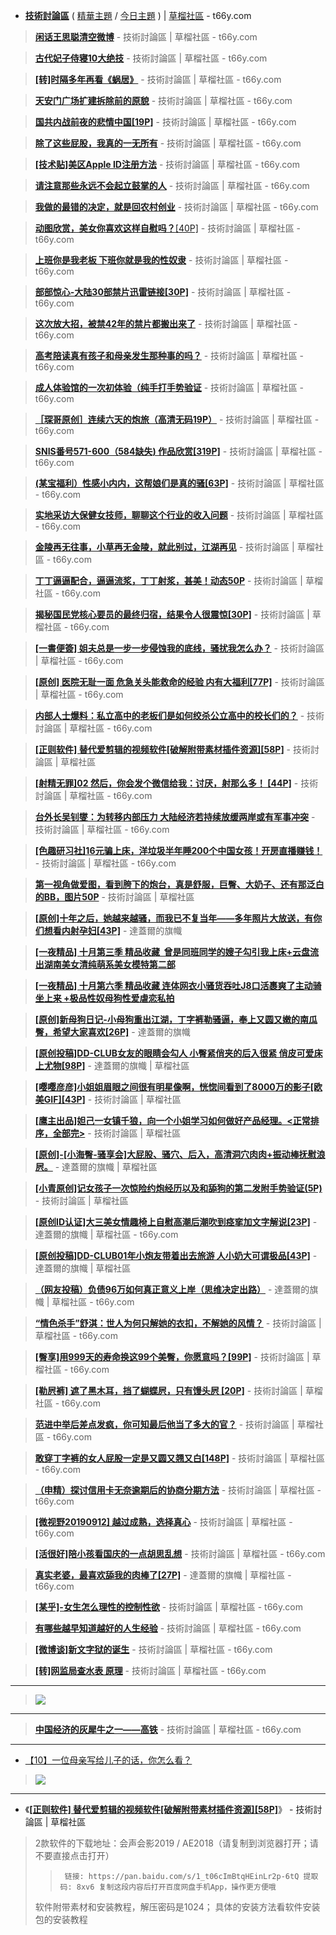  - [**技術討論區**](https://t66y.com/thread0806.php?fid=7)  ( [精華主題](https://t66y.com/thread0806.php?fid=7&search=digest) / [今日主題](https://t66y.com/thread0806.php?fid=7&search=today) ) | [草榴社區](https://t66y.com/index.php) - t66y.com 
 
> [**闲话王思聪清空微博**](https://t66y.com/htm_data/1911/7/3700728.html) - 技術討論區 | 草榴社區 - t66y.com  

> [**古代妃子侍寝10大绝技**](https://t66y.com/htm_data/1910/7/3697826.html) - 技術討論區 | 草榴社區 - t66y.com

> [**[转]时隔多年再看《蜗居》**](https://t66y.com/htm_data/1910/7/3683837.html) - 技術討論區 | 草榴社區 - t66y.com 

> [**天安门广场扩建拆除前的原貌**](https://t66y.com/htm_data/1910/7/3685206.html) - 技術討論區 | 草榴社區 - t66y.com 

> [**国共内战前夜的悲情中国[19P]**](https://t66y.com/htm_data/1910/7/3686655.html) - 技術討論區 | 草榴社區 - t66y.com 

> [**除了这些屁股，我真的一无所有**](https://t66y.com/htm_data/1908/7/3627590.html) - 技術討論區 | 草榴社區 - t66y.com  

> [**[技术贴]美区Apple ID注册方法**](https://t66y.com/htm_data/1911/7/3705846.html) - 技術討論區 | 草榴社區 - t66y.com  

> [**请注意那些永远不会起立鼓掌的人**](https://t66y.com/htm_data/1909/7/3642932.html) - 技術討論區 | 草榴社區 - t66y.com  

> [**我做的最错的决定，就是回农村创业**](https://t66y.com/htm_data/1911/7/3704185.html) - 技術討論區 | 草榴社區 - t66y.com 

> [**动图欣赏，美女你喜欢这样自慰吗？**[40P]](https://t66y.com/htm_data/1909/7/3639927.html) - 技術討論區 | 草榴社區 - t66y.com 

> [**上班你是我老板 下班你就是我的性奴隶**](https://t66y.com/htm_data/1909/7/3660288.html) - 技術討論區 | 草榴社區 - t66y.com 

> [**部部惊心-大陆30部禁片迅雷链接[30P]**](https://t66y.com/htm_data/1910/7/3684565.html) - 技術討論區 | 草榴社區 - t66y.com 

> [**这次放大招，被禁42年的禁片都搬出来了**](https://t66y.com/htm_data/1910/7/3680053.html) - 技術討論區 | 草榴社區 - t66y.com

> [**高考陪读真有孩子和母亲发生那种事的吗？**](https://t66y.com/htm_data/1911/7/3705884.html) - 技術討論區 | 草榴社區 - t66y.com  

> [**成人体验馆的一次初体验（纯手打手势验证**](https://t66y.com/htm_data/1911/7/3705299.html) - 技術討論區 | 草榴社區 - t66y.com  

> [**［琛哥原创］连续六天的炮旅（高清无码19P）**](https://t66y.com/htm_data/1910/7/3687611.html) - 技術討論區 | 草榴社區 - t66y.com

> [**SNIS番号571-600（584缺失) 作品欣赏[319P]**](https://t66y.com/htm_data/1910/7/3669794.html) - 技術討論區 | 草榴社區 - t66y.com  

> [**(某宝福利）性感小内内，这帮娘们是真的骚[63P]**](https://t66y.com/htm_data/1909/7/3663612.html) - 技術討論區 | 草榴社區 - t66y.com

> [**实地采访大保健女技师，聊聊这个行业的收入问题**](https://t66y.com/htm_data/1908/7/3614636.html) - 技術討論區 | 草榴社區 - t66y.com 

> [**金陵再无往事，小草再无金陵，就此别过，江湖再见**](https://t66y.com/htm_data/1909/7/3658490.html) - 技術討論區 | 草榴社區 - t66y.com 

> [**丁丁逼逼配合，逼逼流浆，丁丁射浆，甚美！动态50P**](https://t66y.com/htm_data/1910/7/3697403.html) - 技術討論區 | 草榴社區 - t66y.com 

> [**揭秘国民党核心要员的最终归宿，结果令人很震惊[30P]**](https://t66y.com/htm_data/1910/7/3672161.html) - 技術討論區 | 草榴社區 - t66y.com 

> [**[一書便簽] 姐夫总是一步一步侵蚀我的底线，骚扰我怎么办？**](https://t66y.com/htm_data/1910/7/3668839.html) - 技術討論區 | 草榴社區 - t66y.com

> [**[原创] 医院无耻一面 危急关头能救命的经验 内有大福利[77P]**](https://t66y.com/htm_data/1907/7/3571850.html) - 技術討論區 | 草榴社區 - t66y.com

> [**内部人士爆料：私立高中的老板们是如何绞杀公立高中的校长们的？**](https://t66y.com/htm_data/1911/7/3705266.html) - 技術討論區 | 草榴社區 - t66y.com 

> [**[正则软件] 替代爱剪辑的视频软件[破解附带素材插件资源][58P]**](https://t66y.com/htm_data/1910/7/3682358.html) - 技術討論區 | 草榴社區 

> [**[射精无罪]02 然后，你会发个微信给我：讨厌，射那么多！ [44P]**](https://t66y.com/htm_data/1910/7/3684307.html) - 技術討論區 | 草榴社區 - t66y.com 

> [**台外长吴钊燮：为转移内部压力 大陆经济若持续放缓两岸或有军事冲突**](https://t66y.com/htm_data/1911/7/3706200.html) - 技術討論區 | 草榴社區 - t66y.com 

> [**[色趣研习社]16元骗上床，洋垃圾半年睡200个中国女孩！开房直播赚钱！**](https://t66y.com/htm_data/1909/7/3654083.html) - 技術討論區 | 草榴社區 - t66y.com 

> [**第一视角做爱图，看到胯下的炮台，真是舒服，巨臀、大奶子、还有那泛白的BB，图片50P**](https://t66y.com/htm_data/1908/7/3624457.html) - 技術討論區 | 草榴社區 

> [**[原创]十年之后，她越来越骚，而我已不复当年——多年照片大放送，有你们想看内射孕妇[43P]**](https://t66y.com/htm_data/1910/16/3660467.html ) - 達蓋爾的旗幟

> [**[一夜精品] 十月第三季 精品收藏  曾是同班同学的嫂子勾引我上床+云盘流出湖南美女清纯萌系美女模特第二部**](https://t66y.com/htm_data/1910/7/3670896.html) 

> [**[一夜精品] 十月第六季 精品收藏 连体网衣小骚货吞吐J8口活裹爽了主动骑坐上来 +极品性奴母狗性爱虐恋私拍**](https://t66y.com/htm_data/1910/7/3676917.html) 

> [**[原创]新母狗日记-小母狗重出江湖，丁字裤勒骚逼，奉上又圆又嫩的南瓜臀，希望大家喜欢[26P]**](https://t66y.com/htm_data/1910/16/3660525.html) - 達蓋爾的旗幟 

> [**[原创投稿]DD-CLUB女友的眼睛会勾人 小臀紧俏夹的后入很紧 俏皮可爱床上尤物[98P]**](https://t66y.com/htm_data/1906/16/3544274.html) - 達蓋爾的旗幟 | 草榴社區  

> [**[嘤嘤彦彦]小姐姐眉眼之间很有明星像啊，恍惚间看到了8000万的影子[欧美GIF][43P]**](https://t66y.com/htm_data/1907/7/3600254.html) - 技術討論區 | 草榴社區

> [**[鹰主出品]妲己一女镇千狼，向一个小姐学习如何做好产品经理。<正常排序，全部完>**](https://t66y.com/htm_data/7/1710/2694987.html) - 技術討論區 | 草榴社區  
 
> [**[原创]-[小海臀-骚享会]大屁股、骚穴、后入，高清洞穴肉肉+振动棒抚慰浪屄。**](https://t66y.com/htm_data/1910/16/3672824.html) - 達蓋爾的旗幟 | 草榴社區 

> [**[小青原创]记女孩子一次惊险约炮经历以及和舔狗的第二发附手势验证(5P)**](https://t66y.com/htm_data/1907/7/3582780.html) - 技術討論區 | 草榴社區  

> [**[原创ID认证]大三美女情趣椅上自慰高潮后潮吹到痉挛加文字解说[23P]**](https://t66y.com/htm_data/1609/16/2075689.html) - 達蓋爾的旗幟 | 草榴社區 - t66y.com 

> [**[原创投稿]DD-CLUB01年小炮友带着出去旅游 人小奶大可谓极品[43P]**](https://t66y.com/htm_data/1906/16/3553696.html) - 達蓋爾的旗幟 | 草榴社區

> [**（网友投稿）负债96万如何真正意义上岸（思维决定出路）**](https://t66y.com/htm_data/1910/7/3674667.html) - 達蓋爾的旗幟 | 草榴社區 - t66y.com   

> [**“情色杀手”舒淇：世人为何只解她的衣扣，不解她的风情？**](https://t66y.com/htm_data/1910/7/3672674.html) - 技術討論區 | 草榴社區 - t66y.com  

> [**[臀享]用999天的寿命换这99个美臀，你愿意吗？[99P]**](https://t66y.com/htm_data/1909/7/3656447.html) - 技術討論區 | 草榴社區 - t66y.com  

> [**[勒屄裤] 遮了黑木耳，挡了蝴蝶屄，只有馒头屄 [20P]**](https://t66y.com/htm_data/1910/7/3673059.html) - 技術討論區 | 草榴社區 - t66y.com 

> [**范进中举后差点发疯，你可知最后他当了多大的官？**](https://t66y.com/htm_data/1910/7/3671807.html) - 技術討論區 | 草榴社區 - t66y.com 

> [**敢穿丁字裤的女人屁股一定是又圆又翘又白[148P]**](https://t66y.com/htm_data/1910/7/3674794.html) - 技術討論區 | 草榴社區 - t66y.com 

> [**（申精）探讨信用卡无奈逾期后的协商分期方法**](https://t66y.com/htm_data/1910/7/3672547.html) - 技術討論區 | 草榴社區 - t66y.com  

> [**[微视野20190912]  越过成熟，选择真心**](https://t66y.com/htm_data/1909/7/3654093.html) - 技術討論區 | 草榴社區 - t66y.com  

> [**[活很好]陪小孩看国庆的一点胡思乱想**](https://t66y.com/htm_data/1910/7/3672244.html) - 技術討論區 | 草榴社區 - t66y.com  

> [**真实老婆，最喜欢舔我的肉棒了[27P]**](https://t66y.com/htm_data/1910/16/3672827.html) - 達蓋爾的旗幟 | 草榴社區 - t66y.com

> [**[某乎]-女生怎么理性的控制性欲**](https://t66y.com/htm_data/1909/7/3660188.html) - 技術討論區 | 草榴社區 - t66y.com  

> [**有哪些越早知道越好的人生经验**](https://t66y.com/htm_data/1909/7/3653337.html) - 技術討論區 | 草榴社區 - t66y.com  

> [**[微博谈]新文字狱的诞生**](https://t66y.com/htm_data/1910/7/3672673.html) - 技術討論區 | 草榴社區 - t66y.com  

> [**[转]网监局查水表 原理**](https://t66y.com/htm_data/1909/7/3638555.html) - 技術討論區 | 草榴社區 - t66y.com  

-----------------------------------------------------------------------------------------

>  <a href="https://t66y.com/htm_data/1909/7/3640014.html" title="[微博谈20190906]  香港回归以来最黑暗的一天 - 技術討論區 | 草榴社區 - t66y.com"><img src="https://www.nsaimg.com/2019/09/06/5d72220df1d0b.png?raw=true"/></a>

-----------------------------------------------------------------------------------------

> [**中国经济的灰犀牛之一——高铁**](https://t66y.com/htm_data/1909/7/3664326.html) - 技術討論區 | 草榴社區 - t66y.com

-----------------------------------------------------------------------------------------

- <a href="https://t66y.com/htm_data/1910/7/3671074.html" title="[可乐庙20191002]我对生存方式只有一个信条：不许后悔 - 技術討論區 | 草榴社區 - t66y.com">【10】一位母亲写给儿子的话，你怎么看？</a>
>  <a href="https://t66y.com/htm_data/1910/7/3671074.html" title="[可乐庙20191002]我对生存方式只有一个信条：不许后悔 - 技術討論區 | 草榴社區 - t66y.com"><img src="https://raw.githubusercontent.com/taoste/Hello-World/master/eBook/t66y.com/Dubook.jpg?raw=true"/></a>

-----------------------------------------------------------------------------------------


- 《[**[正则软件] 替代爱剪辑的视频软件[破解附带素材插件资源][58P]**](https://t66y.com/htm_data/1910/7/3682358.html)》 - 技術討論區 | 草榴社區 

> 2款软件的下载地址：会声会影2019 / AE2018（请复制到浏览器打开；请不要直接点击打开）
>>      链接: https://pan.baidu.com/s/1_t06cImBtqHEinLr2p-6tQ 提取码: 8xv6 复制这段内容后打开百度网盘手机App，操作更方便哦
> 软件附带素材和安装教程，解压密码是1024；
>具体的安装方法看软件安装包的安装教程
